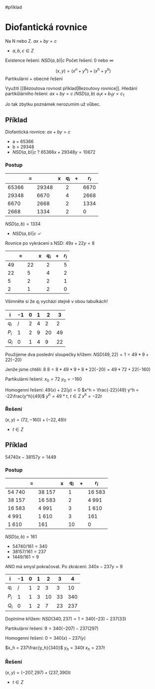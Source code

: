 #příklad
# Diofantická rovnice
Na N nebo Z.
$ax+by = c$
- $a,b,c \in Z$

Existence řešení: $NSD(a,b)|c$
Počet řešení: 0 nebo $\infty$

$$
(x,y) = \left(x^n+y^n \right)+\left(x^h+y^h \right)
$$
Partikulární + obecné řešení

Využití [[Bézoutova rovnost příklad|Bezoutovy rovnice]].
Hledání partikůlárního řešení:
$ax+by=c \;/NSD(a,b)$
$a_1x+b_1y=c_1$

Jo tak zbytku poznámek nerozumím už vůbec.
## Příklad
Diofantická rovnice: $ax+by=c$
- a = 65366
- b = 29348
- $NSD(a,b)|c$ ?
$65366x+29348y=10672$
### Postup

|  | = |  | x | $q_i$ | + | $r_i$ |
| ---- | ---- | ---- | ---- | ---- | ---- | ---- |
| 65366 |  | 29348 |  | 2 |  | 6670 |
| 29348 |  | 6670 |  | 4 |  | 2668 |
| 6670 |  | 2668 |  | 2 |  | 1334 |
| 2668 |  | 1334 |  | 2 |  | 0 |
$NSD(a,b) = 1334$
- $NSD(a,b)|c$ $\checkmark$ 

Rovnice po vykrácení s NSD:
$49x+22y=8$

|  | = |  | x | $q_i$ | + | $r_i$ |
| ---- | ---- | ---- | ---- | ---- | ---- | ---- |
| 49 |  | 22 |  | 2 |  | 5 |
| 22 |  | 5 |  | 4 |  | 2 |
| 5 |  | 2 |  | 2 |  | 1 |
| 2 |  | 1 |  | 2 |  | 0 |
Všimněte si že $q_i$ vychází stejně v obou tabulkách!

| i | -1 | 0 | 1 | 2 | 3 |
| ---- | ---- | ---- | ---- | ---- | ---- |
| $q_i$ | / | 2 | 4 | 2 | 2 |
| $P_i$ | 1 | 2 | 9 | 20 | 49 |
| $Q_i$ | 0 | 1 | 4 | 9 | 22 |
Použijeme dva poslední sloupečky křížem:
$NSD(49,22) = 1 = 49*9 + 22(-20)$

Jenže jsme chtěli: 8
$8 = 8*49*9 + 8*22(-20) = 49*72 + 22(-160)$

Partikulární řešení:
$x_0 = 72$ 
$y_0 = -160$

Homogenní řešení: 
$49(x) + 22(y)=0$
$x^h = \frac{-22}{49} y^h = -22\frac{y^h}{49}$ 
$y^h = 49*t$, $t \in Z$
$x^h = -22t$

### Řešení
$(x,y)=(72,-160) + (-22,49)t$
- $t \in Z$

## Příklad
$54 740x - 38 157y= 1449$
### Postup
|  | = |  | x | $q_i$ | + | $r_i$ |
| ---- | ---- | ---- | ---- | ---- | ---- | ---- |
| 54 740 |  | 38 157 |  | 1 |  | 16 583 |
| 38 157 |  | 16 583 |  | 2 |  | 4 991 |
| 16 583 |  | 4 991 |  | 3 |  | 1 610 |
| 4 991 |  | 1 610 |  | 3 |  | 161 |
| 1 610 |  | 161 |  | 10 |  | 0 |
$NSD(a,b) = 161$
- $54 740 / 161 = 340$
- $38 157 / 161 = 237$
- $1449 / 161 =9$

ANO má smysl pokračovat.
Po zkrácení:
$340x - 237y= 9$

| i | -1 | 0 | 1 | 2 | 3 | 4 |
| ---- | ---- | ---- | ---- | ---- | ---- | ---- |
| $q_i$ | / | 1 | 2 | 3 | 3 | 10 |
| $P_i$ | 1 | 1 | 3 | 10 | 33 | 340 |
| $Q_i$ | 0 | 1 | 2 | 7 | 23 | 237 |
Doplníme křížem:
$NSD(340,237) = 1 = 340(-23)-237(33)$

Partikulární řešení:
$9 = 340(-207)-237(297)$

Homogenní řešení:
$0 = 340(x)-237(y)$

$x_h = 237\frac{y_h}{340}$
$y_h = 340t$
$x_h=237t$
### Řešení
$(x,y) = (-207, 297) + (237, 390)t$
- $t \in Z$